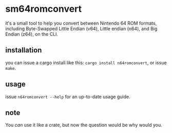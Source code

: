 # sm64romconvert

it's a small tool to help you convert between Nintendo 64 ROM formats, including Byte-Swapped Little Endian (v64), Little endian (n64), and Big Endian (z64), on the CLI. 

## installation

you can issue a cargo install like this: `cargo install n64romconvert`, or issue `make`.

## usage

issue `n64romconvert --help` for an up-to-date usage guide.

## note

You _can_ use it like a crate, but now the question would be why would you.
